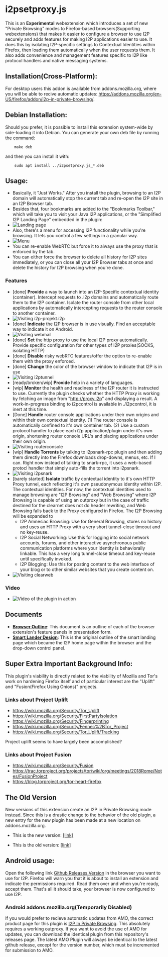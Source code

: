 i2psetproxy.js
==============

This is an **Experimental** webextension which introduces a set of new "Private
Browsing" modes to Firefox-based browsers(Supporting webextensions) that makes
it easier to configure a browser to use I2P securely and adds features for
making I2P applications easier to use. It does this by isolating I2P-specific
settings to Contextual Identities within Firefox, then loading them
automatically when the user requests them. It also adds convenience and
management features specific to I2P like protocol handlers and native messaging
systems.

Installation(Cross-Platform):
-----------------------------

For desktop users this addon is available from addons.mozilla.org, where you
will be able to recive automatic updates:
https://addons.mozilla.org/en-US/firefox/addon/i2p-in-private-browsing/.

Debian Installation:
--------------------

Should you prefer, it is possible to install this extension system-wide by
side-loading it into Debian. You can generate your own deb file by running the
command:

        make deb

and then you can install it with:

        sudo apt install ../i2psetproxy.js_*.deb

Usage:
------

  * Basically, it "Just Works." After you install the plugin, browsing to an I2P
   domain will automatically stop the current tab and re-open the I2P site in an
   I2P Browser tab.
  * Besides that, four bookmarks are added to the "Bookmarks Toolbar," which
   will take you to visit your Java I2P applications, or the "Simplified I2P
   Landing Page" embedded in the plugin:
  * ![Landing page](lander.png)
  * Also, there's a menu for accessing I2P functionality while you're browsing.
   It lets you control a few settings in a granular way.
  * ![Menu](menu.png)
  * You can re-enable WebRTC but force it to always use the proxy that is
   enforced by the tab.
  * You can either force the browser to delete all history for I2P sites
   immediately, or you can close all your I2P Browser tabs at once and delete
   the history for I2P browsing when you're done.

### Features

  * [done] **Provide** a way to launch into an I2P-Specific contextual identity
   (container). Intercept requests to .i2p domains and automatically route them
   to the I2P container. Isolate the router console from other local
   applications by automatically intercepting requests to the router console to
   another container.
  * ![Visiting i2p-projekt.i2p](i2psetproxy.js.png)
  * [done] **Indicate** the I2P browser is in use visually. Find an
   acceptable way to indicate it on Android.
  * ![Visiting webmail](susimail.png)
  * [done] **Set** the http proxy to use the local I2P proxy automatically.
   Provide specific configuration for other types of I2P proxies(SOCKS,
   isolating HTTP)
  * [done] **Disable** risky webRTC features/offer the option to re-enable
   them with the proxy enforced.
  * [done] **Change** the color of the browser window to indicate that I2P is in
   use
  * ![Visiting i2ptunnel](i2ptunnel.png)
  * [ready/broken/wip] **Provide** help in a variety of languages.
  * [wip] **Monitor** the health and readiness of the I2P router it is
   instructed to use. Currently the plugin checks whether the HTTP Proxy is
   working by fetching an image from "http://proxy.i2p" and displaying a result.
   A work-in-progress binding to i2pcontrol is available in ./i2pcontrol, it is
   inert at this time.
  * [Done] **Handle** router console applications under their own origins and
   within their own contextual identity. (1) The router console is automatically
   confined to it's own container tab. (2) Use a custom protocol handler to
   place each i2p application/plugin under it's own origin, shortening router
   console URL's and placing applications under their own origin.
  * ![Visiting routerconsole](routerconsole.png)
  * [wip] **Handle Torrents** by talking to i2psnark-rpc plugin and then
   adding them directly into the Firefox downloads drop-downs, menus, etc. If I
   can. Right now instead of talking to snark-rpc, it uses a web-based protocl
   handler that simply auto-fills the torrent into i2psnark.
  * ![Visiting i2psnark](i2psnark.png)
  * [barely started] **Isolate** traffic by contextual identity to it's own HTTP
   Proxy tunnel, each reflecting it's own pseudonymous identity within I2P. The
   contextual identities. For now, the contextual identities used to manage
   browsing are "I2P Browsing" and "Web Browsing" where I2P Browsing is capable
   of using an outproxy but in the case of traffic destined for the clearnet
   does not do header rewriting, and Web Browsing falls back to the Proxy
   configured in Firefox. The I2P Browsing will be expanded to
    - I2P Amnesiac Browsing: Use for General Browsing, stores no history and
    uses an HTTP Proxy with a very short tunnel-close timeout and no key-reuse.
    - I2P Social Networking: Use this for logging into social network accounts,
    forums, and other interactive asynchronous public communication platforms
    where your identity is behaviorally linkable. This has a very long
    tunnel-close timeout and key-reuse until specifically invoked.
    - I2P Blogging: Use this for posting content to the web interface of your
    blog or to other similar websites that you create content on.
  * ![Visiting clearweb](clearweb.png)

### Video

  * ![Video of the plugin in action](i2psetproxy.js.gif)

Documents
------------

  * **[Browser Outline](browser.pdf)**: This document is an outline of each of
  the browser extension's feature panels in presentation form.
  * **[Smart Lander Design](smartlander.pdf)**: This is the original outline of
  the smart landing page which became the I2P home page within the browser and
  the drop-down control panel.

Super Extra Important Background Info:
--------------------------------------

This plugin's viability is directly related to the viability of Mozilla and
Tor's work on hardening Firefox itself and of particular interest are the
"Uplift" and "Fusion(Firefox Using Onions)" projects.

### Links about Project Uplift

 * https://wiki.mozilla.org/Security/Tor_Uplift
 * https://wiki.mozilla.org/Security/FirstPartyIsolation
 * https://wiki.mozilla.org/Security/Fingerprinting
 * https://wiki.mozilla.org/Security/Fennec%2BTor_Project
 * https://wiki.mozilla.org/Security/Tor_Uplift/Tracking

Project uplift seems to have largely been accomplished?

### Links about Project Fusion

 * https://wiki.mozilla.org/Security/Fusion
 * https://trac.torproject.org/projects/tor/wiki/org/meetings/2018Rome/Notes/FusionProject
 * https://blog.torproject.org/tor-heart-firefox

The Old Version
---------------

New versions of this extension create an I2P in Private Browsing mode instead.
Since this is a drastic change to the behavior of the old plugin, a new entry
for the new plugin has been made at a new location on addons.mozilla.org.

 * This is the new version: [[link]](https://addons.mozilla.org/en-US/firefox/addon/i2p-in-private-browsing/)

 * This is the old version: [[link]](https://addons.mozilla.org/en-US/firefox/addon/I2P-Proxy/)

Android usage:
--------------

Open the following link
[Github Releases Version](https://github.com/eyedeekay/i2psetproxy.js/releases/)
in the browser you want to use for I2P. Firefox will warn you that it is about
to install an extension and indicate the permissions required. Read them over
and when you're ready, accept them. That's all it should take, your browser is
now configured to use I2P.

### Android addons.mozilla.org(Temporarily Disabled)

If you would prefer to recieve automatic updates from AMO, the correct product
page for this plugin is
[I2P In Private Browsing](https://addons.mozilla.org/en-US/firefox/addon/i2p-in-private-browsing/).
This absolutely requires a working outproxy. If you want to avoid the use of AMO
for updates, you can download the identical plugin from this repository's
releases page. The latest AMO Plugin will always be identical to the latest
github release, except for the version number, which must be incremented for
submission to AMO.
